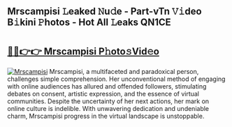 ## Mrscampisi 𝙻eaked 𝙽u𝚍e - Part-vTn 𝚅𝚒deo B𝚒kini 𝙿hotos - Hot All 𝙻eaks QN1CE

# <h2><a href="http://ld0anu6.urlbe.top/?page=Mrscampisi">🔗🔗👉👉 Mrscampisi P𝚑oto𝚜Vid𝚎o</a></h2>

[![Mrscampisi](https://i.imgur.com/eBuTRDB.gif)](http://ld0anu6.urlbe.top/?page=Mrscampisi)
Mrscampisi, a multifaceted and paradoxical person, challenges simple comprehension. Her unconventional method of engaging with online audiences has allured and offended followers, stimulating debates on consent, artistic expression, and the essence of virtual communities. Despite the uncertainty of her next actions, her mark on online culture is indelible. With unwavering dedication and undeniable charm, Mrscampisi progress in the virtual landscape is unstoppable.
